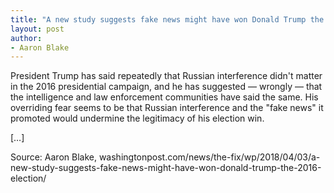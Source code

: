 ```yaml
---
title: "A new study suggests fake news might have won Donald Trump the 2016 election"
layout: post
author:
- Aaron Blake
---
```


President Trump has said repeatedly that Russian interference didn't matter in the 2016 presidential campaign, and he has suggested — wrongly — that the intelligence and law enforcement communities have said the same. His overriding fear seems to be that Russian interference and the "fake news" it promoted would undermine the legitimacy of his election win.

[…]

Source: Aaron Blake, washingtonpost.com/news/the-fix/wp/2018/04/03/a-new-study-suggests-fake-news-might-have-won-donald-trump-the-2016-election/
